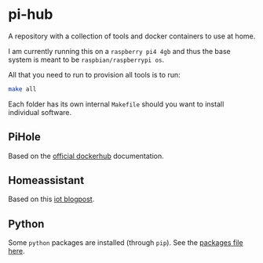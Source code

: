 # pi-hub

A repository with a collection of tools and docker containers to use at home.

I am currently running this on a `raspberry pi4 4gb` and thus the base system is meant to be `raspbian/raspberrypi os`.

All that you need to run to provision all tools is to run:

```bash
make all
```

Each folder has its own internal `Makefile` should you want to install individual software.

## PiHole

Based on the [official dockerhub](https://hub.docker.com/r/pihole/pihole/) documentation.
## Homeassistant

Based on this [iot blogpost](https://iotechonline.com/home-assistant-install-with-docker-compose/?cn-reloaded=1).

## Python

Some `python` packages are installed (through `pip`). See the [packages file here](./tools/requirements.txt).